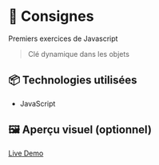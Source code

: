 # 🚀 Consignes

Premiers exercices de Javascript 
> Clé dynamique dans les objets

## 📦 Technologies utilisées

- JavaScript


## 🖼️ Aperçu visuel (optionnel)

[Live Demo](https://ocrzia.github.io/JS16-Cle-dynamique/)
